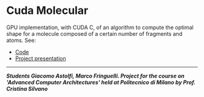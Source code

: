 # Cuda Molecular
GPU implementation, with CUDA C, of an algorithm to compute the optimal shape for a molecule composed of a certain number of fragments and atoms. See:
- [Code](https://github.com/Tecnarca/cuda-molecular/tree/master/src)
- [Project presentation](https://github.com/Tecnarca/cuda-molecular/blob/master/acapresentation.pdf)
---
***Students Giacomo Astolfi, Marco Fringuelli. Project for the course on 'Advanced Computer Architectures' held at Politecnico di Milano by Prof. Cristina Silvano***
